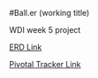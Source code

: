 #Ball.er (working title)

WDI week 5 project



[ERD Link](http://i.imgur.com/qOY4Z8P.png)

[Pivotal Tracker Link](https://www.pivotaltracker.com/s/projects/1047162)
